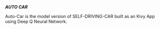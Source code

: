_**AUTO CAR**_  

Auto-Car is the model version of SELF-DRIVING-CAR built as an Kivy App using Deep Q Neural Network.
